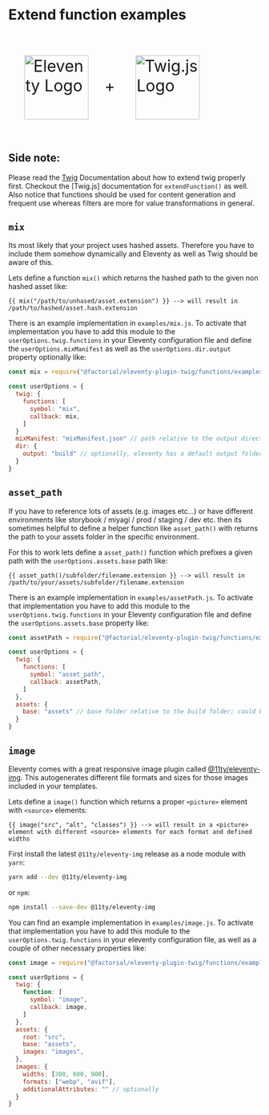 # Extend function examples

<p style="font-size: 2rem">
<img
  style="margin:2rem; width:8rem; height:8rem;"
  align="center"
  width="128"
  height="128"
  alt="Eleventy Logo"
  src="https://camo.githubusercontent.com/124e337fb005b0e70eb3758b431b051eaf5419b3a709062fbcce6d661a6ea116/68747470733a2f2f7777772e313174792e6465762f696d672f6c6f676f2d6769746875622e737667">+
<img
  style="margin:2rem; width:8rem; height:8rem;"
  align="center"
  width="128"
  height="128"
  alt="Twig.js Logo"
  src="https://user-images.githubusercontent.com/3282350/29336704-ab1be05c-81dc-11e7-92e5-cf11cca7b344.png">
</p>

## Side note:

Please read the [Twig](https://twig.symfony.com/doc/2.x/advanced.html#extending-twig) Documentation about how to extend twig properly first. Checkout the [Twig.js] documentation for `extendFunction()` as well. Also notice that functions should be used for content generation and frequent use whereas filters are more for value transformations in general.

## `mix`

Its most likely that your project uses hashed assets. Therefore you have to include them somehow dynamically and Eleventy as well as Twig should be aware of this.

Lets define a function `mix()` which returns the hashed path to the given non hashed asset like:

```twig
{{ mix("/path/to/unhased/asset.extension") }} --> will result in /path/to/hashed/asset.hash.extension
```

There is an example implementation in `examples/mix.js`. To activate that implementation you have to add this module to the `userOptions.twig.functions` in your Eleventy configuration file and define the `userOptions.mixManifest` as well as the `userOptions.dir.output` property optionally like:

```js
const mix = require("@factorial/eleventy-plugin-twig/functions/examples/mix");

const userOptions = {
  twig: {
    functions: [
      symbol: "mix",
      callback: mix,
    ]
  }
  mixManifest: "mixManifest.json" // path relative to the output directory
  dir: {
    output: "build" // optionally, eleventy has a default output folder "_site", see https://www.11ty.dev/docs/config/#output-directory
  }
}
```

## `asset_path`

If you have to reference lots of assets (e.g. images etc...) or have different environments like storybook / miyagi / prod / staging / dev etc. then its sometimes helpful to define a helper function like `asset_path()` with returns the path to your assets folder in the specific environment.

For this to work lets define a `asset_path()` function which prefixes a given path with the `userOptions.assets.base` path like:

```twig
{{ asset_path()/subfolder/filename.extension }} --> will result in /path/to/your/assets/subfolder/filename.extension
```

There is an example implementation in `examples/assetPath.js`. To activate that implementation you have to add this module to the `userOptions.twig.functions` in your Eleventy configuration file and define the `userOptions.assets.base` property like:

```js
const assetPath = require("@factorial/eleventy-plugin-twig/functions/examples/assetPath");

const userOptions = {
  twig: {
    functions: [
      symbol: "asset_path",
      callback: assetPath,
    ]
  },
  assets: {
    base: "assets" // base folder relative to the build folder; could be defined by environmetal variables for different szenarios as well
  }
}
```

## `image`

Eleventy comes with a great responsive image plugin called [@11ty/eleventy-img](https://github.com/11ty/eleventy-img). This autogenerates different file formats and sizes for those images included in your templates.

Lets define a `image()` function which returns a proper `<picture>` element with `<source>` elements:

```twig
{{ image("src", "alt", "classes") }} --> will result in a <picture> element with different <source> elements for each format and defined widths
```

First install the latest `@11ty/eleventy-img` release as a node module with `yarn`:

```sh
yarn add --dev @11ty/eleventy-img
```

or `npm`:

```sh
npm install --save-dev @11ty/eleventy-img
```

You can find an example implementation in `examples/image.js`. To activate that implementation you have to add this module to the `userOptions.twig.functions` in your eleventy configuration file, as well as a couple of other necessary properties like:

```js
const image = require("@factorial/eleventy-plugin-twig/functions/examples/image");

const userOptions = {
  twig: {
    function: [
      symbol: "image",
      callback: image,
    ]
  },
  assets: {
    root: "src",
    base: "assets",
    images: "images",
  },
  images: {
    widths: [300, 600, 900],
    formats: ["webp", "avif"],
    additionalAttributes: "" // optionally
  }
}
```
